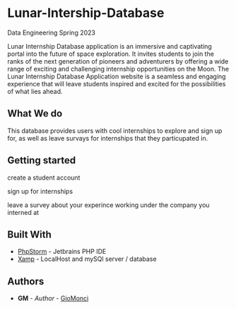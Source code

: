 # Lunar-Intership-Database

Data Engineering Spring 2023 <br>

Lunar Internship Database application is an immersive and captivating portal into the future of space exploration. It invites students to join the ranks of the next generation of pioneers and adventurers by offering a wide range of exciting and challenging internship opportunities on the Moon. The Lunar Internship Database Application website is a seamless and engaging experience that will leave students inspired and excited for the possibilities of what lies ahead.

## What We do

This database provides users with cool internships to explore and sign up for, as well as leave survays for internships that they particupated in.

## Getting started

create a student account

sign up for internships

leave a survey about your experince working under the company you interned at

## Built With

* [PhpStorm](https://www.jetbrains.com/phpstorm/) - Jetbrains PHP IDE
* [Xamp](https://www.apachefriends.org/) - LocalHost and mySQl server / database

## Authors

* **GM** - *Author* - [GioMonci](https://github.com/GioMonci)
